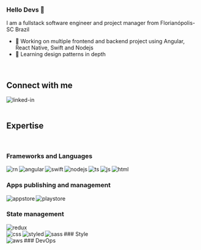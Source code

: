 ### Hello Devs 👋
I am a fullstack software engineer and project manager from Florianópolis-SC Brazil
- 🔭 Working on multiple frontend and backend project using Angular, React Native, Swift and Nodejs
- 🌱 Learning design patterns in depth
<br>

## Connect with me

[<img align="left" alt="linked-in" src="https://img.shields.io/badge/linkedin-%230077B5.svg?&style=for-the-badge&logo=linkedin&logoColor=white" />](https://www.linkedin.com/in/marcello-caon/?locale=en_US)

<br>
<br>

## Expertise
<br>

### Frameworks and Languages

<img align="left" alt="rn" src="https://img.shields.io/badge/react_native-%2320232a.svg?style=for-the-badge&logo=react&logoColor=%2361DAFB" />

<img align="left" alt="angular" src="https://img.shields.io/badge/angular-%23DD0031.svg?style=for-the-badge&logo=angular&logoColor=white" />

<img align="left" alt="swift" src="https://img.shields.io/badge/swift-F54A2A?style=for-the-badge&logo=swift&logoColor=white" />

<img align="left" alt="nodejs" src="https://img.shields.io/badge/node.js%20-%2343853D.svg?&style=for-the-badge&logo=node.js&logoColor=white" />

<img align="left" alt="ts" src="https://img.shields.io/badge/typescript-%23007ACC.svg?style=for-the-badge&logo=typescript&logoColor=white" />

<img align="left" alt="js" src="https://img.shields.io/badge/javascript-%23323330.svg?style=for-the-badge&logo=javascript&logoColor=%23F7DF1E" />

<img align="left" alt="html" src="https://img.shields.io/badge/html5-%23E34F26.svg?style=for-the-badge&logo=html5&logoColor=white" />

<br>

### Apps publishing and management
<img align="left" alt="appstore" src="https://img.shields.io/badge/App_Store-0D96F6?style=for-the-badge&logo=app-store&logoColor=white" />

<img align="left" alt="playstore" src="https://img.shields.io/badge/Google_Play-414141?style=for-the-badge&logo=google-play&logoColor=white" />

<br>

### State management
<img align="left" alt="redux" src="https://img.shields.io/badge/redux-%23593d88.svg?style=for-the-badge&logo=redux&logoColor=white" />

<br>
### Style

<img align="left" alt="css" src="https://img.shields.io/badge/css3-%231572B6.svg?style=for-the-badge&logo=css3&logoColor=white" />

<img align="left" alt="styled" src="https://img.shields.io/badge/styled--components-DB7093?style=for-the-badge&logo=styled-components&logoColor=white" />

<img align="left" alt="sass" src="https://img.shields.io/badge/SASS-hotpink.svg?style=for-the-badge&logo=SASS&logoColor=white" />

<br>
### DevOps
<img align="left" alt="aws" src="https://img.shields.io/badge/Amazon%20AWS-%23232F3E?logo=amazon-aws&logoColor=white&style=for-the-badge" />
<br>
<br>
